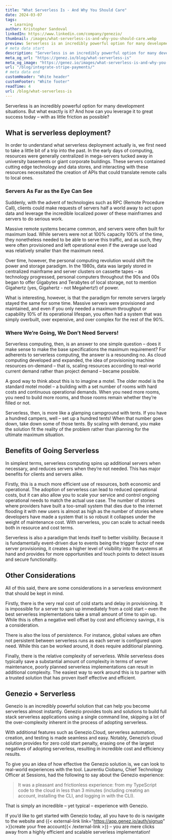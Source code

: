 ```yaml
---
title: "What Serverless Is - And Why You Should Care"
date: 2024-03-07
tags:
  - Learning
author: Kristopher Sandoval
linkedIn: https://www.linkedin.com/company/genezio/
thumbnail: /images/what-serverless-is-and-why-you-should-care.webp
preview: Serverless is an incredibly powerful option for many development situations. But what exactly is it? And how can you leverage it to great success today – with as little friction as possible?
# meta data start
description: "Serverless is an incredibly powerful option for many development situations. But what exactly is it? And how can you leverage it to great success today – with as little friction as possible?"
meta_og_url: "https://genez.io/blog/what-serverless-is"
meta_og_image: "https://genez.io/images/what-serverless-is-and-why-you-should-care.webp"
url: "/blog/integrate-stripe-payments/"
# meta data end
customHeader: "White header"
customFooter: "White footer"
readTime: 4
url: /blog/what-serverless-is
---
```


Serverless is an incredibly powerful option for many development situations. But what exactly is it? And how can you leverage it to great success today – with as little friction as possible?

## What is serverless deployment?

In order to understand what serverless deployment actually is, we first need to take a little bit of a trip into the past. In the early days of computing, resources were generally centralized in mega-servers tucked away in university basements or giant corporate buildings. These servers contained cutting edge technology and data stores, and interacting with these resources necessitated the creation of APIs that could translate remote calls to local ones.

### Servers As Far as the Eye Can See

Suddenly, with the advent of technologies such as RPC (Remote Procedure Call), clients could make requests of servers half a world away to act upon data and leverage the incredible localized power of these mainframes and servers to do serious work.

Massive remote systems became common, and servers were often built for maximum load. While servers were not at 100% capacity 100% of the time, they nonetheless needed to be able to serve this traffic, and as such, they were often provisioned and left operational even if the average use load was relatively smaller than the maximum need.

Over time, however, the personal computing revolution would shift the power and storage paradigm. In the 1980s, data was largely stored in centralized mainframe and server clusters on cassette tapes – as technology progressed, personal computers throughout the 90s and 00s began to offer Gigabytes and Terabytes of local storage, not to mention Gigahertz (yes, Gigahertz - not Megahertz!) of power.

What is interesting, however, is that the paradigm for remote servers largely stayed the same for some time. Massive servers were provisioned and maintained, and even if you only needed a maximum throughput or capability 10% of its operational lifespan, you often had a system that was simply overbuilt, over expensive, and over complex for the rest of the 90%.

### Where We’re Going, We Don’t Need Servers!

Serverless computing, then, is an answer to one simple question – does it make sense to make the base specifications the maximum requirement? For adherents to serverless computing, the answer is a resounding no. As cloud computing developed and expanded, the idea of provisioning machine resources on-demand – that is, scaling resources according to real-world current demand rather than project demand – became possible.

A good way to think about this is to imagine a motel. The older model is the standard motel model – a building with a set number of rooms with hard costs and continuous operational demands. When you need more rooms, you need to build more rooms, and those rooms remain whether they’re filled or not.

Serverless, then, is more like a glamping campground with tents. If you have a hundred campers, well – set up a hundred tents! When that number goes down, take down some of those tents. By scaling with demand, you make the solution fit the reality of the problem rather than planning for the ultimate maximum situation.

## Benefits of Going Serverless

In simplest terms, serverless computing spins up additional servers when necessary, and reduces servers when they’re not needed. This has major benefits for clients and servers alike.

Firstly, this is a much more efficient use of resources, both economic and operational. The adoption of serverless can lead to reduced operational costs, but it can also allow you to scale your service and control ongoing operational needs to match the actual use case. The number of stories where providers have built a too-small system that dies due to the internet flooding it with new users is almost as high as the number of stories where developers have made a system that is so robust it collapses under the weight of maintenance cost. With serverless, you can scale to actual needs both in resource and cost terms.

Serverless is also a paradigm that lends itself to better visibility. Because it is fundamentally event-driven due to events being the trigger factor of new server provisioning, it creates a higher level of visibility into the systems at hand and provides for more opportunities and touch points to detect issues and secure functionality.

## Other Considerations

All of this said, there are some considerations in a serverless environment that should be kept in mind.

Firstly, there is the very real cost of cold starts and delay in provisioning. It is impossible for a server to spin up immediately from a cold start – even the best serverless implementations take a small amount of time to spin up. While this is often a negative well offset by cost and efficiency savings, it is a consideration.

There is also the loss of persistence. For instance, global values are often not persistent between serverless runs as each server is configured upon need. While this can be worked around, it does require additional planning.

Finally, there is the relative complexity of serverless. While serverless does typically save a substantial amount of complexity in terms of server maintenance, poorly planned serverless implementations can result in additional complexity. The easiest way to work around this is to partner with a trusted solution that has proven itself effective and efficient.

## Genezio + Serverless

Genezio is an incredibly powerful solution that can help you become serverless almost instantly. Genezio provides tools and solutions to build full stack serverless applications using a single command line, skipping a lot of the over-complexity inherent in the process of adopting serverless.

With additional features such as Genezio.Cloud, serverless automation, creation, and testing is made seamless and easy. Notably, Genezio’s cloud solution provides for zero cold start penalty, erasing one of the largest negatives of adopting serverless, resulting in incredible cost and efficiency results.

To give you an idea of how effective the Genezio solution is, we can look to real-world experiences with the tool. Laurentiu Ciobanu, Chief Technology Officer at Sessions, had the following to say about the Genezio experience:

> It was a pleasant and frictionless experience: from my TypeScript code to the cloud in less than 3 minutes (including creating an account, installing the CLI, and logging in with the CLI).

That is simply an incredible – yet typical – experience with Genezio.

If you’d like to get started with Genezio today, all you have to do is navigate to the website and {{< external-link link="https://app.genez.io/auth/signup" >}}create your free account{{< /external-link >}} – you are mere clicks away from a highly efficient and scalable serverless implementation!
